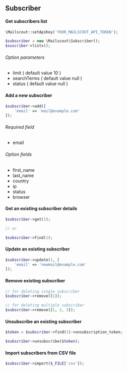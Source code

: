 ## Subscriber

#### Get subscribers list

```php
\Mailscout::setApiKey('YOUR_MAILSCOUT_API_TOKEN');

$subscriber = new \Mailscout\Subscriber();
$suscriber->lists();
```

###### Option parameters

- limit ( default value 10 )
- searchTerms ( default value null )
- status ( default value null )

#### Add a new subscriber

```php
$subscriber->add([
    'email' => 'mail@example.com'
]);
```

###### Required field

- email

###### Option fields

- first_name
- last_name
- country
- ip
- status
- browser

#### Get an existing subscriber details

```php
$subscriber->get(1);

// or

$subscriber->find(1);
```

#### Update an existing subscriber

```php
$subscriber->update(1, [
    'email' => 'newmail@example.com'
]);
```

#### Remove existing subscriber

```php
// for deleting single subscriber
$subscriber->remove([1]);

// for deleting multiple subscriber
$subscriber->remove([1, 2, 3]);
```

#### Unsubscribe an existing subscriber

```php
$token = $subscriber->find(1)->unsubscription_token;

$subscriber->unsubscribe($token);
```

#### Import subscribers from CSV file

```php
$subscriber->import($_FILE['csv']);
```
